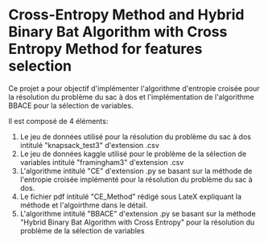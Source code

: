 # Cross-Entropy Method and Hybrid Binary Bat Algorithm with Cross Entropy Method for features selection

Ce projet a pour objectif d'implémenter l'algorithme d'entropie croisée pour la résolution du problème du sac à dos et l'implémentation de l'algorithme BBACE pour la sélection de variables.

Il est composé de 4 éléments:
1. Le jeu de données utilisé pour la résolution du problème du sac à dos intitulé "knapsack_test3" d'extension .csv 
2. Le jeu de données kaggle utilisé pour le problème de la sélection de variables intitulé "framingham3" d'extension .csv
3. L'algorithme intitulé "CE" d'extension .py se basant sur la méthode de l'entropie croisée implémenté pour la résolution du problème du sac à dos.
4. Le fichier pdf intitulé "CE_Method" rédigé sous LateX expliquant la méthode et l'algoirthme dans le détail.
5. L'algorithme intitulé "BBACE" d'extension .py se basant sur la méthode "Hybrid Binary Bat Algorithm with Cross Entropy" pour la résolution du problème de la sélection de variables
